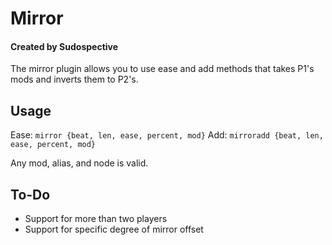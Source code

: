 # Mirror
#### Created by Sudospective
The mirror plugin allows you to use ease and add methods that takes P1's mods and inverts them to P2's.

## Usage
Ease:
`mirror {beat, len, ease, percent, mod}`
Add:
`mirroradd {beat, len, ease, percent, mod}`

Any mod, alias, and node is valid.

## To-Do
- Support for more than two players
- Support for specific degree of mirror offset